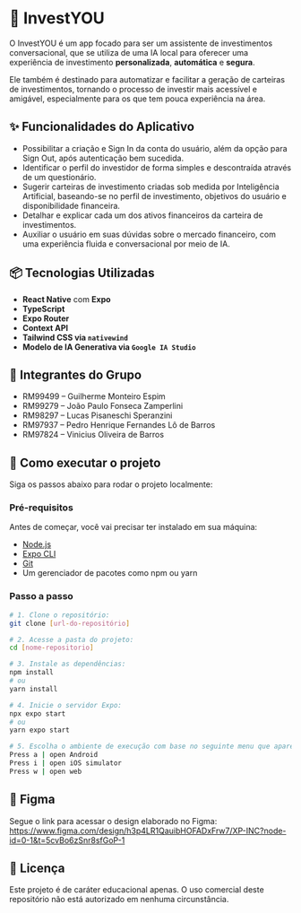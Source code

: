 # 💼 InvestYOU

O InvestYOU é um app focado para ser um assistente de investimentos conversacional, que se utiliza de uma IA local para oferecer uma experiência de investimento **personalizada**, **automática** e **segura**. 

Ele também é destinado para automatizar e facilitar a geração de carteiras de investimentos, tornando o processo de investir mais acessível e amigável, especialmente para os que tem pouca experiência na área.

## ✨ Funcionalidades do Aplicativo

- Possibilitar a criação e Sign In da conta do usuário, além da opção para Sign Out, após autenticação bem sucedida.
- Identificar o perfil do investidor de forma simples e descontraída através de um questionário.
- Sugerir carteiras de investimento criadas sob medida por Inteligência Artificial, baseando-se no perfil de investimento, objetivos do usuário e disponibilidade financeira.
- Detalhar e explicar cada um dos ativos financeiros da carteira de investimentos.
- Auxiliar o usuário em suas dúvidas sobre o mercado financeiro, com uma experiência fluida e conversacional por meio de IA.

## 📦 Tecnologias Utilizadas

- **React Native** com **Expo**
- **TypeScript**
- **Expo Router**
- **Context API**
- **Tailwind CSS via `nativewind`**
- **Modelo de IA Generativa via `Google IA Studio`**

## 💎 Integrantes do Grupo

- RM99499 – Guilherme Monteiro Espim
- RM99279 – João Paulo Fonseca Zamperlini
- RM98297 – Lucas Pisaneschi Speranzini
- RM97937 – Pedro Henrique Fernandes Lô de Barros
- RM97824 – Vinicius Oliveira de Barros

## 📜 Como executar o projeto

Siga os passos abaixo para rodar o projeto localmente:

### Pré-requisitos

Antes de começar, você vai precisar ter instalado em sua máquina:

- [Node.js](https://nodejs.org)
- [Expo CLI](https://docs.expo.dev/get-started/installation/)
- [Git](https://git-scm.com/)
- Um gerenciador de pacotes como npm ou yarn

### Passo a passo

```bash
# 1. Clone o repositório:
git clone [url-do-repositório]

# 2. Acesse a pasta do projeto:
cd [nome-repositorio]

# 3. Instale as dependências:
npm install
# ou
yarn install

# 4. Inicie o servidor Expo:
npx expo start
# ou
yarn expo start

# 5. Escolha o ambiente de execução com base no seguinte menu que aparecerá:
Press a | open Android
Press i | open iOS simulator
Press w | open web
```

## 🔗 Figma

Segue o link para acessar o design elaborado no Figma: <https://www.figma.com/design/h3p4LR1QauibHOFADxFrw7/XP-INC?node-id=0-1&t=5cvBo6zSnr8sfGoP-1>

## 🔐 Licença

Este projeto é de caráter educacional apenas. O uso comercial deste repositório não está autorizado em nenhuma circunstância.
